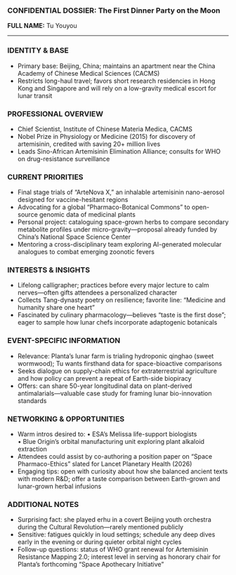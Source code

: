 ### CONFIDENTIAL DOSSIER: The First Dinner Party on the Moon

**FULL NAME:** Tu Youyou

---
### IDENTITY & BASE
- Primary base: Beijing, China; maintains an apartment near the China Academy of Chinese Medical Sciences (CACMS)
- Restricts long-haul travel; favors short research residencies in Hong Kong and Singapore and will rely on a low-gravity medical escort for lunar transit

### PROFESSIONAL OVERVIEW
- Chief Scientist, Institute of Chinese Materia Medica, CACMS
- Nobel Prize in Physiology or Medicine (2015) for discovery of artemisinin, credited with saving 20+ million lives
- Leads Sino-African Artemisinin Elimination Alliance; consults for WHO on drug-resistance surveillance

### CURRENT PRIORITIES
- Final stage trials of “ArteNova X,” an inhalable artemisinin nano-aerosol designed for vaccine-hesitant regions
- Advocating for a global “Pharmaco-Botanical Commons” to open-source genomic data of medicinal plants
- Personal project: cataloguing space-grown herbs to compare secondary metabolite profiles under micro-gravity—proposal already funded by China’s National Space Science Center
- Mentoring a cross-disciplinary team exploring AI-generated molecular analogues to combat emerging zoonotic fevers

### INTERESTS & INSIGHTS
- Lifelong calligrapher; practices before every major lecture to calm nerves—often gifts attendees a personalized character
- Collects Tang-dynasty poetry on resilience; favorite line: “Medicine and humanity share one heart”
- Fascinated by culinary pharmacology—believes “taste is the first dose”; eager to sample how lunar chefs incorporate adaptogenic botanicals

### EVENT-SPECIFIC INFORMATION
- Relevance: Planta’s lunar farm is trialing hydroponic qinghao (sweet wormwood); Tu wants firsthand data for space-bioactive comparisons
- Seeks dialogue on supply-chain ethics for extraterrestrial agriculture and how policy can prevent a repeat of Earth-side biopiracy
- Offers: can share 50-year longitudinal data on plant-derived antimalarials—valuable case study for framing lunar bio-innovation standards

### NETWORKING & OPPORTUNITIES
- Warm intros desired to: 
  • ESA’s Melissa life-support biologists  
  • Blue Origin’s orbital manufacturing unit exploring plant alkaloid extraction
- Attendees could assist by co-authoring a position paper on “Space Pharmaco-Ethics” slated for Lancet Planetary Health (2026)
- Engaging tips: open with curiosity about how she balanced ancient texts with modern R&D; offer a taste comparison between Earth-grown and lunar-grown herbal infusions

### ADDITIONAL NOTES
- Surprising fact: she played erhu in a covert Beijing youth orchestra during the Cultural Revolution—rarely mentioned publicly
- Sensitive: fatigues quickly in loud settings; schedule any deep dives early in the evening or during quieter orbital night cycles
- Follow-up questions: status of WHO grant renewal for Artemisinin Resistance Mapping 2.0; interest level in serving as honorary chair for Planta’s forthcoming “Space Apothecary Initiative”